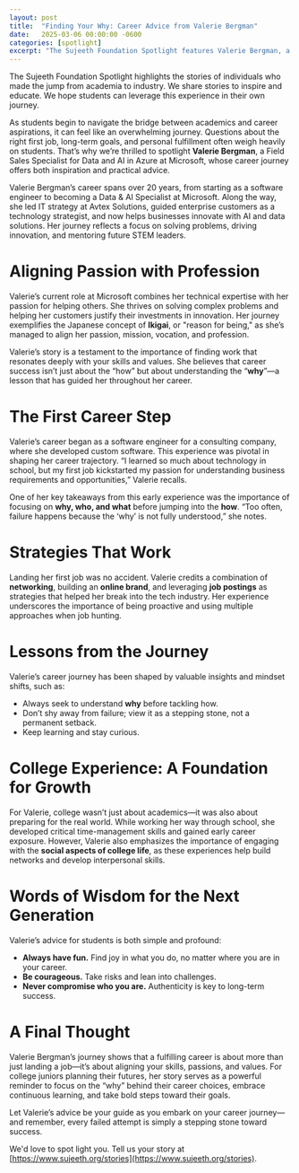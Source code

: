 ```yaml
---
layout: post
title:  "Finding Your Why: Career Advice from Valerie Bergman"
date:   2025-03-06 00:00:00 -0600
categories: [spotlight]
excerpt: "The Sujeeth Foundation Spotlight features Valerie Bergman, a Microsoft Field Sales Specialist, whose 20-year career journey offers valuable lessons for students transitioning from academia to industry. Valerie emphasizes the importance of aligning passion with profession, focusing on the "why" behind career choices, and the power of networking, resilience, and continuous learning. Her story inspires students to embrace challenges, stay authentic, and take bold steps toward their goals."
---
```

The Sujeeth Foundation Spotlight highlights the stories of individuals who made the jump from academia to industry.  We share stories to inspire and educate.  We hope students can leverage this experience in their own journey.

As students begin to navigate the bridge between academics and career aspirations, it can feel like an overwhelming journey. Questions about the right first job, long-term goals, and personal fulfillment often weigh heavily on students. That’s why we’re thrilled to spotlight **Valerie Bergman**, a Field Sales Specialist for Data and AI in Azure at Microsoft, whose career journey offers both inspiration and practical advice.
 
Valerie Bergman’s career spans over 20 years, from starting as a software engineer to becoming a Data & AI Specialist at Microsoft. Along the way, she led IT strategy at Avtex Solutions, guided enterprise customers as a technology strategist, and now helps businesses innovate with AI and data solutions. Her journey reflects a focus on solving problems, driving innovation, and mentoring future STEM leaders.
 
# Aligning Passion with Profession
Valerie’s current role at Microsoft combines her technical expertise with her passion for helping others. She thrives on solving complex problems and helping her customers justify their investments in innovation. Her journey exemplifies the Japanese concept of **Ikigai**, or "reason for being," as she’s managed to align her passion, mission, vocation, and profession.
 
Valerie’s story is a testament to the importance of finding work that resonates deeply with your skills and values. She believes that career success isn’t just about the “how” but about understanding the “**why**”—a lesson that has guided her throughout her career.
 
# The First Career Step
Valerie’s career began as a software engineer for a consulting company, where she developed custom software. This experience was pivotal in shaping her career trajectory. “I learned so much about technology in school, but my first job kickstarted my passion for understanding business requirements and opportunities,” Valerie recalls.

One of her key takeaways from this early experience was the importance of focusing on **why, who, and what** before jumping into the **how**. “Too often, failure happens because the ‘why’ is not fully understood,” she notes.
 
# Strategies That Work
Landing her first job was no accident. Valerie credits a combination of **networking**, building an **online brand**, and leveraging **job postings** as strategies that helped her break into the tech industry. Her experience underscores the importance of being proactive and using multiple approaches when job hunting.
 
# Lessons from the Journey
Valerie’s career journey has been shaped by valuable insights and mindset shifts, such as:
- Always seek to understand **why** before tackling how.
- Don’t shy away from failure; view it as a stepping stone, not a permanent setback.
- Keep learning and stay curious.
 
# College Experience: A Foundation for Growth
For Valerie, college wasn’t just about academics—it was also about preparing for the real world. While working her way through school, she developed critical time-management skills and gained early career exposure. However, Valerie also emphasizes the importance of engaging with the **social aspects of college life**, as these experiences help build networks and develop interpersonal skills.
 
# Words of Wisdom for the Next Generation
Valerie’s advice for students is both simple and profound:
- **Always have fun.** Find joy in what you do, no matter where you are in your career.
- **Be courageous.** Take risks and lean into challenges.
- **Never compromise who you are.** Authenticity is key to long-term success.
 
# A Final Thought
Valerie Bergman’s journey shows that a fulfilling career is about more than just landing a job—it’s about aligning your skills, passions, and values. For college juniors planning their futures, her story serves as a powerful reminder to focus on the “why” behind their career choices, embrace continuous learning, and take bold steps toward their goals.
 
Let Valerie’s advice be your guide as you embark on your career journey—and remember, every failed attempt is simply a stepping stone toward success.

We'd love to spot light you.  Tell us your story at [https://www.sujeeth.org/stories](https://www.sujeeth.org/stories).
